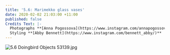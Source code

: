 ```yaml
---
title: '5.6: Marimekko glass vases'
date: 2020-02-02 21:03:00 +11:00
published: false
Credits Text: |-
  Photographs **[Anna Pogossova](https://www.instagram.com/annapogossova/)** at **[B&A](https://www.instagram.com/barepsau/)**
  Styling **[Abby Bennett](https://www.instagram.com/bennett_abby/)**
---
```


![5.6 Doingbird Objects 53139.jpg](/uploads/5.6%20Doingbird%20Objects%2053139.jpg)
